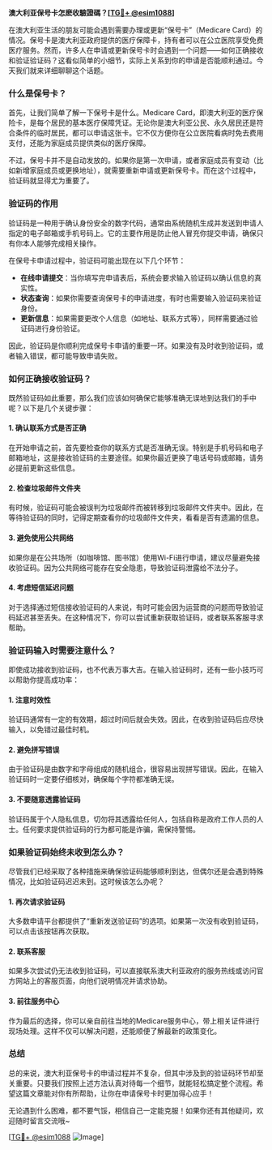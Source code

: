 **澳大利亚保号卡怎麽收驗證碼？[[TG💪+ @esim1088](https://t.me/s/esim1088)]**

在澳大利亚生活的朋友可能会遇到需要办理或更新“保号卡”（Medicare Card）的情况。保号卡是澳大利亚政府提供的医疗保障卡，持有者可以在公立医院享受免费医疗服务。然而，许多人在申请或更新保号卡时会遇到一个问题——如何正确接收和验证验证码？这看似简单的小细节，实际上关系到你的申请是否能顺利通过。今天我们就来详细聊聊这个话题。

### 什么是保号卡？

首先，让我们简单了解一下保号卡是什么。Medicare Card，即澳大利亚的医疗保险卡，是每个居民的基本医疗保障凭证。无论你是澳大利亚公民、永久居民还是符合条件的临时居民，都可以申请这张卡。它不仅方便你在公立医院看病时免去费用支付，还能为家庭成员提供类似的医疗保障。

不过，保号卡并不是自动发放的。如果你是第一次申请，或者家庭成员有变动（比如新增家庭成员或更换地址），就需要重新申请或更新保号卡。而在这个过程中，验证码就显得尤为重要了。

### 验证码的作用

验证码是一种用于确认身份安全的数字代码，通常由系统随机生成并发送到申请人指定的电子邮箱或手机号码上。它的主要作用是防止他人冒充你提交申请，确保只有你本人能够完成相关操作。

在保号卡申请过程中，验证码可能出现在以下几个环节：
- **在线申请提交**：当你填写完申请表后，系统会要求输入验证码以确认信息的真实性。
- **状态查询**：如果你需要查询保号卡的申请进度，有时也需要输入验证码来验证身份。
- **更新信息**：如果需要更改个人信息（如地址、联系方式等），同样需要通过验证码进行身份验证。

因此，验证码是你顺利完成保号卡申请的重要一环。如果没有及时收到验证码，或者输入错误，都可能导致申请失败。

### 如何正确接收验证码？

既然验证码如此重要，那么我们应该如何确保它能够准确无误地到达我们的手中呢？以下是几个关键步骤：

#### 1. 确认联系方式是否正确
在开始申请之前，首先要检查你的联系方式是否准确无误。特别是手机号码和电子邮箱地址，这是接收验证码的主要途径。如果你最近更换了电话号码或邮箱，请务必提前更新这些信息。

#### 2. 检查垃圾邮件文件夹
有时候，验证码可能会被误判为垃圾邮件而被转移到垃圾邮件文件夹中。因此，在等待验证码的同时，记得定期查看你的垃圾邮件文件夹，看看是否有遗漏的信息。

#### 3. 避免使用公共网络
如果你是在公共场所（如咖啡馆、图书馆）使用Wi-Fi进行申请，建议尽量避免接收验证码。因为公共网络可能存在安全隐患，导致验证码泄露给不法分子。

#### 4. 考虑短信延迟问题
对于选择通过短信接收验证码的人来说，有时可能会因为运营商的问题而导致验证码延迟甚至丢失。在这种情况下，你可以尝试重新获取验证码，或者联系客服寻求帮助。

### 验证码输入时需要注意什么？

即使成功接收到验证码，也不代表万事大吉。在输入验证码时，还有一些小技巧可以帮助你提高成功率：

#### 1. 注意时效性
验证码通常有一定的有效期，超过时间后就会失效。因此，在收到验证码后应尽快输入，以免错过最佳时机。

#### 2. 避免拼写错误
由于验证码是由数字和字母组成的随机组合，很容易出现拼写错误。因此，在输入验证码时一定要仔细核对，确保每个字符都准确无误。

#### 3. 不要随意透露验证码
验证码属于个人隐私信息，切勿将其透露给任何人，包括自称是政府工作人员的人士。任何要求提供验证码的行为都可能是诈骗，需保持警惕。

### 如果验证码始终未收到怎么办？

尽管我们已经采取了各种措施来确保验证码能够顺利到达，但偶尔还是会遇到特殊情况，比如验证码迟迟未到。这时候该怎么办呢？

#### 1. 再次请求验证码
大多数申请平台都提供了“重新发送验证码”的选项。如果第一次没有收到验证码，可以点击该按钮再次获取。

#### 2. 联系客服
如果多次尝试仍无法收到验证码，可以直接联系澳大利亚政府的服务热线或访问官方网站上的客服页面，向他们说明情况并请求协助。

#### 3. 前往服务中心
作为最后的选择，你可以亲自前往当地的Medicare服务中心，带上相关证件进行现场处理。这样不仅可以解决问题，还能顺便了解最新的政策变化。

### 总结

总的来说，澳大利亚保号卡的申请过程并不复杂，但其中涉及到的验证码环节却至关重要。只要我们按照上述方法认真对待每一个细节，就能轻松搞定整个流程。希望这篇文章能对你有所帮助，让你在申请保号卡时更加得心应手！

无论遇到什么困难，都不要气馁，相信自己一定能克服！如果你还有其他疑问，欢迎随时留言交流哦~

[[TG💪+ @esim1088](https://t.me/s/esim1088) ![Image](https://i.postimg.cc/4NQfJmqS/Snipaste-2025-05-13-00-14-12.png)]